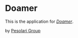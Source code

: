 # Doamer

This is the application for [*Doamer*](http://www.doamer.com).

by [Pesolari Group](http://www.pesolari.com)
